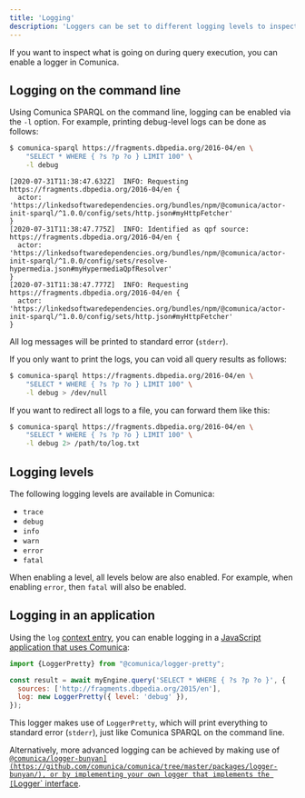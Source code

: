 ```yaml
---
title: 'Logging'
description: 'Loggers can be set to different logging levels to inspect what Comunica is doing behind the scenes.'
---
```


If you want to inspect what is going on during query execution,
you can enable a logger in Comunica.

## Logging on the command line

Using Comunica SPARQL on the command line, logging can be enabled via the `-l` option.
For example, printing debug-level logs can be done as follows:
```bash
$ comunica-sparql https://fragments.dbpedia.org/2016-04/en \
    "SELECT * WHERE { ?s ?p ?o } LIMIT 100" \
    -l debug
```
```text
[2020-07-31T11:38:47.632Z]  INFO: Requesting https://fragments.dbpedia.org/2016-04/en {
  actor: 'https://linkedsoftwaredependencies.org/bundles/npm/@comunica/actor-init-sparql/^1.0.0/config/sets/http.json#myHttpFetcher'
}
[2020-07-31T11:38:47.775Z]  INFO: Identified as qpf source: https://fragments.dbpedia.org/2016-04/en {
  actor: 'https://linkedsoftwaredependencies.org/bundles/npm/@comunica/actor-init-sparql/^1.0.0/config/sets/resolve-hypermedia.json#myHypermediaQpfResolver'
}
[2020-07-31T11:38:47.777Z]  INFO: Requesting https://fragments.dbpedia.org/2016-04/en {
  actor: 'https://linkedsoftwaredependencies.org/bundles/npm/@comunica/actor-init-sparql/^1.0.0/config/sets/http.json#myHttpFetcher'
}
```

All log messages will be printed to standard error (`stderr`).

If you only want to print the logs, you can void all query results as follows:
```bash
$ comunica-sparql https://fragments.dbpedia.org/2016-04/en \
    "SELECT * WHERE { ?s ?p ?o } LIMIT 100" \
    -l debug > /dev/null
```

If you want to redirect all logs to a file, you can forward them like this:
```bash
$ comunica-sparql https://fragments.dbpedia.org/2016-04/en \
    "SELECT * WHERE { ?s ?p ?o } LIMIT 100" \
    -l debug 2> /path/to/log.txt
```

## Logging levels

The following logging levels are available in Comunica:

* `trace`
* `debug`
* `info`
* `warn`
* `error`
* `fatal`

<div class="note">
When enabling a level, all levels below are also enabled.
For example, when enabling <code>error</code>, then <code>fatal</code> will also be enabled.
</div>

## Logging in an application

Using the `log` [context entry](/docs/query/advanced/context/), you can enable logging in a [JavaScript application that uses Comunica](/docs/query/getting_started/query_app/):
```javascript
import {LoggerPretty} from "@comunica/logger-pretty";

const result = await myEngine.query('SELECT * WHERE { ?s ?p ?o }', {
  sources: ['http://fragments.dbpedia.org/2015/en'],
  log: new LoggerPretty({ level: 'debug' }),
});
```

This logger makes use of `LoggerPretty`, which will print everything to standard error (`stderr`),
just like Comunica SPARQL on the command line.

Alternatively, more advanced logging can be achieved by making use of [`@comunica/logger-bunyan](https://github.com/comunica/comunica/tree/master/packages/logger-bunyan/),
or by implementing your own logger that implements the [`Logger` interface](https://github.com/comunica/comunica/blob/master/packages/core/lib/Logger.ts).
